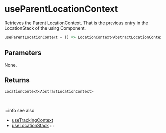 # useParentLocationContext

Retrieves the Parent LocationContext. That is the previous entry in the LocationStack of the using Component. 

```ts
useParentLocationContext = () => LocationContext<AbstractLocationContext>
```

## Parameters
None.

## Returns
`LocationContext<AbstractLocationContext>`

<br />

:::info see also
- [useTrackingContext](/tracking/react/api-reference/hooks/consumers/useTrackingContext.md)
- [useLocationStack](/tracking/react/api-reference/hooks/consumers/useLocationStack.md)
:::
